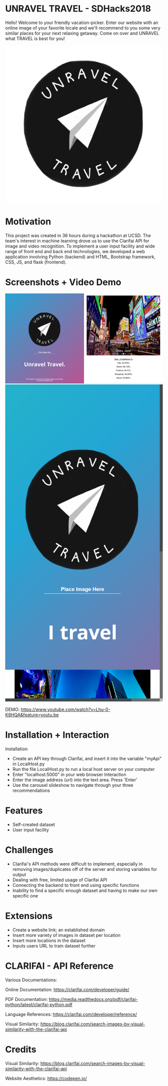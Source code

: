 # UNRAVEL TRAVEL - SDHacks2018

Hello!
Welcome to your friendly vacation-picker. Enter our website with an online image of your favorite locale and we'll recommend to you some very similar places for your next relaxing getaway. Come on over and UNRAVEL what TRAVEL is best for you!

![logo](UTlogo.png)

# Motivation
This project was created in 36 hours during a hackathon at UCSD. The team's interest in machine learning drove us to use the Clarifai API for image and video recognition. To implement a user input facility and wide range of front end and back end technologies, we developed a web application involving Python (backend) and  HTML, Bootstrap framework, CSS, JS, and flask (frontend).

# Screenshots + Video Demo
![Desktop](Desktop.png)
![Mobile](Mobile.png)

DEMO:
https://www.youtube.com/watch?v=Lhu-0-K8HQA&feature=youtu.be

# Installation + Interaction
Installation
- Create an API key through Clarifai, and insert it into the variable "myApi" in LocalHost.py
- Run the file LocalHost.py to run a local host server on your computer
- Enter "localhost:5000" in your web browser
Interaction
- Enter the image address (url) into the text area. Press 'Enter'
- Use the carousel slideshow to navigate through your three recommendations

# Features 
- Self-created dataset
- User input facility

# Challenges
- Clarifai's API methods were difficult to implement, especially in removing images/duplicates off of the server and storing variables for output
- Dealing with free, limited usage of Clarifai API
- Connecting the backend to front end using specific functions
- Inability to find a specific enough dataset and having to make our own specific one

# Extensions
- Create a website link; an established domain
- Insert more variety of images in dataset per location
- Insert more locations in the dataset
- Inputs users URL to train dataset further

# CLARIFAI - API Reference
Various Documentations:

Online Documentation:
https://clarifai.com/developer/guide/

PDF Documentation:
https://media.readthedocs.org/pdf/clarifai-python/latest/clarifai-python.pdf

Language References:
https://clarifai.com/developer/reference/

Visual Similarity:
https://blog.clarifai.com/search-images-by-visual-similarity-with-the-clarifai-api

# Credits
Visual Similarity:
https://blog.clarifai.com/search-images-by-visual-similarity-with-the-clarifai-api

Website Aesthetics:
https://codepen.io/
